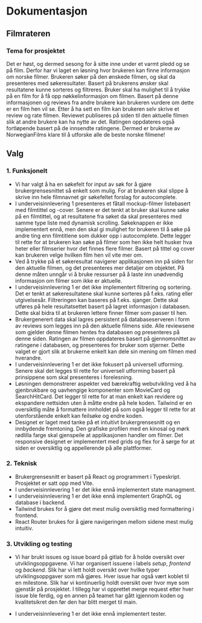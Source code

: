 # Dokumentasjon

## Filmrateren

### Tema for prosjektet

Det er høst, og dermed sesong for å sitte inne under et varmt pledd og se på film. Derfor har vi laget en løsning hvor brukeren kan finne informasjon om norske filmer. Brukeren søker på den ønskede filmen, og skal da presenteres med søkeresultater. Basert på brukerens ønsker skal resultatene kunne sorteres og filtreres. Bruker skal ha mulighet til å trykke på en film for å få opp nøkkelinformasjon om filmen. Basert på denne informasjonen og reviews fra andre brukere kan brukeren vurdere om dette er en film hen vil se. Etter å ha sett en film kan brukeren selv skrive et review og rate filmen. Reviewet publiseres på siden til den aktuelle filmen slik at andre brukere kan ha nytte av det. Ratingen oppdateres også fortløpende basert på de innsendte ratingene. Dermed er brukerne av NorwegianFilms klare til å utforske alle de beste norske filmene!

## Valg

### 1. Funksjonelt

- Vi har valgt å ha en søkefelt for input av søk for å gjøre brukergrensesnittet så enkelt som mulig. For at brukeren skal slippe å skrive inn hele filmnavnet gir søkefeltet forslag for autocomplete. 
- I underveisinnlevering 1 presenteres et fåtall mockup-filmer listebasert med filmtittel og -cover. Senere er det tenkt at bruker skal kunne søke på en filmtittel, og at resultatene fra søket da skal presenteres med samme type liste med dynamisk scrolling. Søkeknappen er ikke implementert ennå, men den skal gi mulighet for brukeren til å søke på andre ting enn filmtitlene som dukker opp i autocomplete. Dette legger til rette for at brukeren kan søke på filmer som hen ikke helt husker hva heter eller filmserier hvor det finnes flere filmer. Basert på tittel og cover kan brukeren velge hvilken film hen vil vite mer om. 
- Ved å trykke på et søkeresultat navigerer applikasjonen inn på siden for den aktuelle filmen, og det presenteres mer detaljer om objektet. På denne måten unngår vi å bruke ressurser på å laste inn unødvendig informasjon om filmer som ikke er aktuelle.
- I underveisinnlevering 1 er det ikke implementert filtrering og sortering. Det er tenkt at søkeresultatene skal kunne sorteres på f.eks. rating eller utgivelsesår. Filtreringen kan baseres på f.eks. sjanger. Dette skal utføres på hele resultatsettet basert på lagret informasjon i databasen. Dette skal bidra til at brukeren lettere finner filmer som passer til hen.
- Brukergenerert data skal lagres persistent på databaseserveren i form av reviews som legges inn på den aktuelle filmens side. Alle reviewsene som gjelder denne filmen hentes fra databasen og presenteres på denne siden. Ratingen av filmen oppdateres basert på gjennomsnittet av ratingene i databasen, og presenteres for bruker som stjerner. Dette valget er gjort slik at brukerne enkelt kan dele sin mening om filmen med hverandre.  
- I underveisinnlevering 1 er det ikke fokusert på universell utforming. Senere skal det legges til rette for universell utforming basert på prinsippene som skal presenteres i forelesning. 
- Løsningen demonstrerer aspekter ved bærekraftig webutvikling ved å ha gjenbrukbare og uavhengige komponenter som MovieCard og SearchHitCard. Det legger til rette for at man enkelt kan revidere og ekspandere nettsiden uten å måtte endre på hele koden. Tailwind er en oversiktlig måte å formattere innholdet på som også legger til rette for at utenforstående enkelt kan feilsøke og endre koden.  
- Designet er laget med tanke på et intuitivt brukergrensesnitt og en innbydende fremtoning. Den grafiske profilen med en kinosal og mørk rødlilla farge skal gjenspeile at applikasjonen handler om filmer. Det responsive designet er implementert med grids og flex for å sørge for at siden er oversiktlig og appellerende på alle plattformer. 

### 2. Teknisk

- Brukergrensesnitt er basert på React og programmert i Typeskript. Prosjektet er satt opp med Vite.
- I underveisinnlevering 1 er det ikke ennå implementert state managment.
- I underveisinnlevering 1 er det ikke ennå implementert GraphQL og database i backend.
- Tailwind brukes for å gjøre det mest mulig oversiktlig med formattering i frontend.  
- React Router brukes for å gjøre navigeringen mellom sidene mest mulig intuitiv. 

### 3. Utvikling og testing

- Vi har brukt issues og issue board på gitlab for å holde oversikt over utviklingsoppgavene. Vi har organisert issuene i labels _setup_, _frontend_ og _backend_. Slik har vi lett holdt oversikt over hvilke typer utviklingsoppgaver som må gjøres. Hver issue har også vært koblet til en milestone. Slik har vi kontinuerlig holdt oversikt over hvor mye som gjenstår på prosjektet. I tillegg har vi opprettet merge request etter hver issue ble ferdig, og en annen på teamet har gått igjennom koden og kvalitetsikret den før den har blitt merget til main.

- I underveisinnlevering 1 er det ikke ennå implementert tester.

